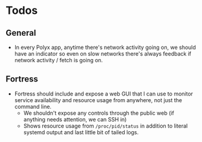 # Todos

## General
- In every Polyx app, anytime there's network activity going on, we should have an indicator so even on slow networks there's always feedback if network activity / fetch is going on.

## Fortress
- Fortress should include and expose a web GUI that I can use to monitor service availability and resource usage from anywhere, not just the command line.
    - We shouldn't expose any controls through the public web (if anything needs attention, we can SSH in)
    - Shows resource usage from `/proc/pid/status` in addition to literal systemd output and last little bit of tailed logs.
